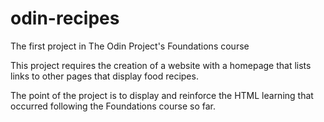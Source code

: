 # odin-recipes
The first project in The Odin Project's Foundations course


This project requires the creation of a website with a homepage that lists links to other pages that display food recipes.

The point of the project is to display and reinforce the HTML learning that occurred following the Foundations course so far.